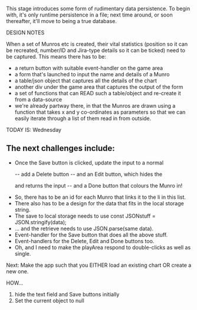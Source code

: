 This stage introduces some form of rudimentary data persistence. To begin with,
it's only runtime persistence in a file; next time around, or soon thereafter, it'll
move to being a true database.

DESIGN NOTES

When a set of Munros etc is created, their vital statistics (position so it can be recreated,
number/ID and Jira-type details so it can be ticked)
need to be captured. This means there has to be:
- a return button with suitable event-handler on the game area
- a form that's launched to input the name and details of a Munro
- a table/json object that captures all the details of the chart
- another div under the game area that captures the output of the form
- a set of functions that can READ such a table/object and re-create it from a data-source
- we're already partway there, in that the Munros are drawn using a function that
   takes x and y co-ordinates as parameters so that we can easily iterate through
   a list of them read in from outside.

TODAY IS: Wednesday

The next challenges include:
- 
- Once the Save button is clicked, update the input to a normal <p>
  -- add a Delete button
  -- and an Edit button, which hides the <p> and returns the input
  -- and a Done button that colours the Munro in!
- So, there has to be an id for each Munro that links it to the li in this list.
- There also has to be a design for the data that fits in the local storage string.
- The save to local storage needs to use const JSONstuff = JSON.stringify(data);
- ... and the retrieve needs to use JSON.parse(same data).
- Event-handler for the Save button that does all the above stuff.
- Event-handlers for the Delete, Edit and Done buttons too.
- Oh, and I need to make the playArea respond to double-clicks as well as single.

Next:
Make the app such that you EITHER load an existing chart OR create a new one.

HOW...
1) hide the text field and Save buttons initially
2) Set the current object to null 



